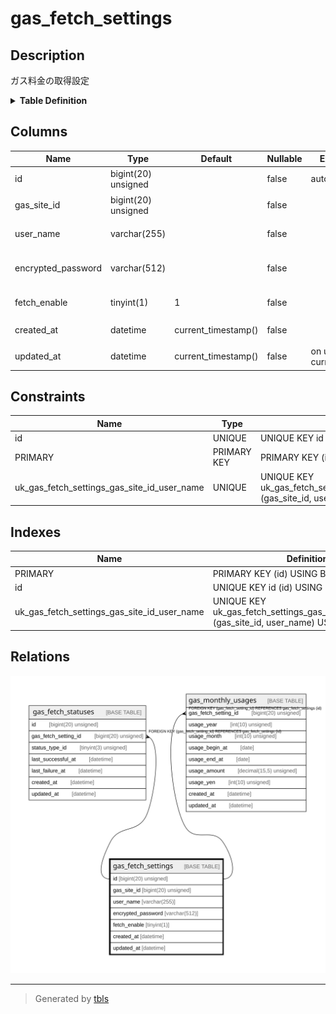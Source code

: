 # gas_fetch_settings

## Description

ガス料金の取得設定

<details>
<summary><strong>Table Definition</strong></summary>

```sql
CREATE TABLE `gas_fetch_settings` (
  `id` bigint(20) unsigned NOT NULL AUTO_INCREMENT COMMENT 'ID',
  `gas_site_id` bigint(20) unsigned NOT NULL COMMENT 'ガス料金サイトID',
  `user_name` varchar(255) NOT NULL COMMENT 'ユーザー名',
  `encrypted_password` varchar(512) NOT NULL COMMENT '暗号化済パスワード',
  `fetch_enable` tinyint(1) NOT NULL DEFAULT 1 COMMENT '取得処理の有効化',
  `created_at` datetime NOT NULL DEFAULT current_timestamp() COMMENT '作成日時(UTC)',
  `updated_at` datetime NOT NULL DEFAULT current_timestamp() ON UPDATE current_timestamp() COMMENT '更新日時(UTC)',
  PRIMARY KEY (`id`),
  UNIQUE KEY `id` (`id`),
  UNIQUE KEY `uk_gas_fetch_settings_gas_site_id_user_name` (`gas_site_id`,`user_name`)
) ENGINE=InnoDB DEFAULT CHARSET=utf8mb4 COLLATE=utf8mb4_general_ci COMMENT='ガス料金の取得設定'
```

</details>

## Columns

| Name | Type | Default | Nullable | Extra Definition | Children | Parents | Comment |
| ---- | ---- | ------- | -------- | ---------------- | -------- | ------- | ------- |
| id | bigint(20) unsigned |  | false | auto_increment | [gas_fetch_statuses](gas_fetch_statuses.md) [gas_monthly_usages](gas_monthly_usages.md) |  | ID |
| gas_site_id | bigint(20) unsigned |  | false |  |  |  | ガス料金サイトID |
| user_name | varchar(255) |  | false |  |  |  | ユーザー名 |
| encrypted_password | varchar(512) |  | false |  |  |  | 暗号化済パスワード |
| fetch_enable | tinyint(1) | 1 | false |  |  |  | 取得処理の有効化 |
| created_at | datetime | current_timestamp() | false |  |  |  | 作成日時(UTC) |
| updated_at | datetime | current_timestamp() | false | on update current_timestamp() |  |  | 更新日時(UTC) |

## Constraints

| Name | Type | Definition |
| ---- | ---- | ---------- |
| id | UNIQUE | UNIQUE KEY id (id) |
| PRIMARY | PRIMARY KEY | PRIMARY KEY (id) |
| uk_gas_fetch_settings_gas_site_id_user_name | UNIQUE | UNIQUE KEY uk_gas_fetch_settings_gas_site_id_user_name (gas_site_id, user_name) |

## Indexes

| Name | Definition |
| ---- | ---------- |
| PRIMARY | PRIMARY KEY (id) USING BTREE |
| id | UNIQUE KEY id (id) USING BTREE |
| uk_gas_fetch_settings_gas_site_id_user_name | UNIQUE KEY uk_gas_fetch_settings_gas_site_id_user_name (gas_site_id, user_name) USING BTREE |

## Relations

![er](gas_fetch_settings.svg)

---

> Generated by [tbls](https://github.com/k1LoW/tbls)
